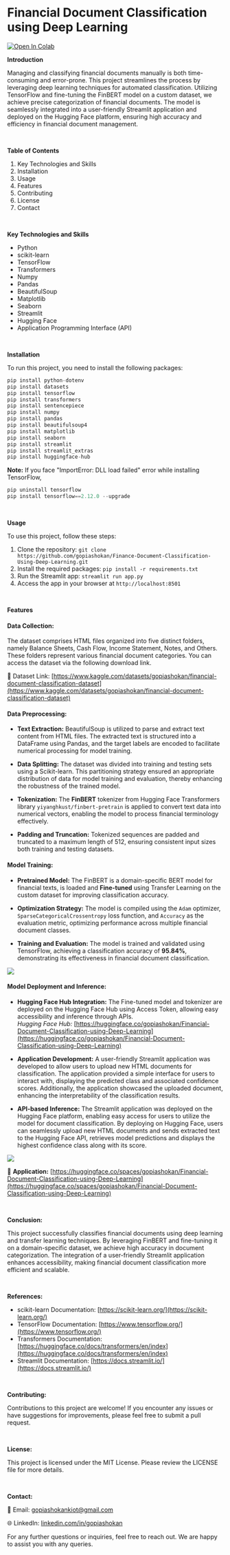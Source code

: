 # Financial Document Classification using Deep Learning

[![Open In Colab](https://colab.research.google.com/assets/colab-badge.svg)](https://colab.research.google.com/drive/1t6wJ5SA7qiaZ813TWlcEg0te9DAe6lN4?usp=sharing)

**Introduction**

Managing and classifying financial documents manually is both time-consuming and error-prone. This project streamlines the process by leveraging deep learning techniques for automated classification. Utilizing TensorFlow and fine-tuning the FinBERT model on a custom dataset, we achieve precise categorization of financial documents. The model is seamlessly integrated into a user-friendly Streamlit application and deployed on the Hugging Face platform, ensuring high accuracy and efficiency in financial document management.

<br />

**Table of Contents**

1. Key Technologies and Skills
2. Installation
3. Usage
4. Features
5. Contributing
6. License
7. Contact

<br />

**Key Technologies and Skills**
- Python
- scikit-learn
- TensorFlow
- Transformers
- Numpy
- Pandas
- BeautifulSoup
- Matplotlib
- Seaborn
- Streamlit
- Hugging Face
- Application Programming Interface (API)

<br />

**Installation**

To run this project, you need to install the following packages:

```python
pip install python-dotenv
pip install datasets
pip install tensorflow
pip install transformers
pip install sentencepiece
pip install numpy
pip install pandas
pip install beautifulsoup4
pip install matplotlib
pip install seaborn
pip install streamlit
pip install streamlit_extras
pip install huggingface-hub
```

**Note:** If you face "ImportError: DLL load failed" error while installing TensorFlow,
```python
pip uninstall tensorflow
pip install tensorflow==2.12.0 --upgrade
```

<br />

**Usage**

To use this project, follow these steps:

1. Clone the repository: ```git clone https://github.com/gopiashokan/Finance-Document-Classification-Using-Deep-Learning.git```
2. Install the required packages: ```pip install -r requirements.txt```
3. Run the Streamlit app: ```streamlit run app.py```
4. Access the app in your browser at ```http://localhost:8501```

<br />

**Features**

#### Data Collection:
   The dataset comprises HTML files organized into five distinct folders, namely Balance Sheets, Cash Flow, Income Statement, Notes, and Others. These folders represent various financial document categories. You can access the dataset via the following download link.

📙 Dataset Link: [https://www.kaggle.com/datasets/gopiashokan/financial-document-classification-dataset](https://www.kaggle.com/datasets/gopiashokan/financial-document-classification-dataset)


#### Data Preprocessing:

   - **Text Extraction:** BeautifulSoup is utilized to parse and extract text content from HTML files. The extracted text is structured into a DataFrame using Pandas, and the target labels are encoded to facilitate numerical processing for model training.

   - **Data Splitting:** The dataset was divided into training and testing sets using a Scikit-learn. This partitioning strategy ensured an appropriate distribution of data for model training and evaluation, thereby enhancing the robustness of the trained model.

   - **Tokenization:** The **FinBERT** tokenizer from Hugging Face Transformers library `yiyanghkust/finbert-pretrain` is applied to convert text data into numerical vectors, enabling the model to process financial terminology effectively.

   - **Padding and Truncation:** Tokenized sequences are padded and truncated to a maximum length of 512, ensuring consistent input sizes both training and testing datasets.


#### Model Training:

   - **Pretrained Model:** The FinBERT is a domain-specific BERT model for financial texts, is loaded and **Fine-tuned** using Transfer Learning on the custom dataset for improving classification accuracy.

   - **Optimization Strategy:** The model is compiled using the `Adam` optimizer, `SparseCategoricalCrossentropy` loss function, and `Accuracy` as the evaluation metric, optimizing performance across multiple financial document classes.

   - **Training and Evaluation:** The model is trained and validated using TensorFlow, achieving a classification accuracy of **95.84%**, demonstrating its effectiveness in financial document classification.

![](https://github.com/gopiashokan/Finance-Document-Classification-Using-Deep-Learning/blob/main/image/Accuracy_Loss_Graph.jpg)


#### Model Deployment and Inference:

   - **Hugging Face Hub Integration:** The Fine-tuned model and tokenizer are deployed on the Hugging Face Hub using Access Token, allowing easy accessibility and inference through APIs.
     <br> *Hugging Face Hub:* [https://huggingface.co/gopiashokan/Financial-Document-Classification-using-Deep-Learning](https://huggingface.co/gopiashokan/Financial-Document-Classification-using-Deep-Learning)

   - **Application Development:** A user-friendly Streamlit application was developed to allow users to upload new HTML documents for classification. The application provided a simple interface for users to interact with, displaying the predicted class and associated confidence scores. Additionally, the application showcased the uploaded document, enhancing the interpretability of the classification results.

   - **API-based Inference:** The Streamlit application was deployed on the Hugging Face platform, enabling easy access for users to utilize the model for document classification. By deploying on Hugging Face, users can seamlessly upload new HTML documents and sends extracted text to the Hugging Face API, retrieves model predictions and displays the highest confidence class along with its score.

![](https://github.com/gopiashokan/Finance-Document-Classification-Using-Deep-Learning/blob/main/image/Inference.png)

🚀 **Application:** [https://huggingface.co/spaces/gopiashokan/Financial-Document-Classification-using-Deep-Learning](https://huggingface.co/spaces/gopiashokan/Financial-Document-Classification-using-Deep-Learning)


<br />


**Conclusion:**

This project successfully classifies financial documents using deep learning and transfer learning techniques. By leveraging FinBERT and fine-tuning it on a domain-specific dataset, we achieve high accuracy in document categorization. The integration of a user-friendly Streamlit application enhances accessibility, making financial document classification more efficient and scalable.

<br />

**References:**

   - scikit-learn Documentation: [https://scikit-learn.org/](https://scikit-learn.org/)
   - TensorFlow Documentation: [https://www.tensorflow.org/](https://www.tensorflow.org/)
   - Transformers Documentation: [https://huggingface.co/docs/transformers/en/index](https://huggingface.co/docs/transformers/en/index)
   - Streamlit Documentation: [https://docs.streamlit.io/](https://docs.streamlit.io/)

<br />

**Contributing:**

Contributions to this project are welcome! If you encounter any issues or have suggestions for improvements, please feel free to submit a pull request.

<br />

**License:**

This project is licensed under the MIT License. Please review the LICENSE file for more details.

<br />

**Contact:**

📧 Email: gopiashokankiot@gmail.com 

🌐 LinkedIn: [linkedin.com/in/gopiashokan](https://www.linkedin.com/in/gopiashokan)

For any further questions or inquiries, feel free to reach out. We are happy to assist you with any queries.

